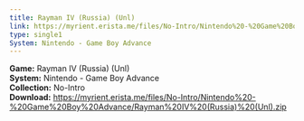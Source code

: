 ```yaml
---
title: Rayman IV (Russia) (Unl)
link: https://myrient.erista.me/files/No-Intro/Nintendo%20-%20Game%20Boy%20Advance/Rayman%20IV%20(Russia)%20(Unl).zip
type: single1
System: Nintendo - Game Boy Advance
---
```

<b>Game:</b> Rayman IV (Russia) (Unl)<br>
<b>System:</b> Nintendo - Game Boy Advance<br>
<b>Collection:</b> No-Intro<br>
<b>Download:</b> https://myrient.erista.me/files/No-Intro/Nintendo%20-%20Game%20Boy%20Advance/Rayman%20IV%20(Russia)%20(Unl).zip
